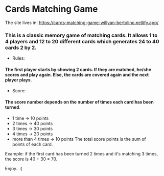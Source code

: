 # Cards Matching Game

The site lives in: https://cards-matching-game-willyan-bertolino.netlify.app/

### This is a classic memory game of matching cards. It allows 1 to 4 players and 12 to 20 different cards which generates 24 to 40 cards 2 by 2.
- Rules:
#### The first player starts by showing 2 cards. If they are matched, he/she scores and play again. Else, the cards are covered again and the next player plays.

* Score:
#### The score number depends on the number of times each card has been turned.
- 1 time -> 10 points
- 2 times -> 40 points
- 3 times -> 30 points
- 4 times -> 20 points
- more than 4 times -> 10 points
The total score points is the sum of points of each card.

Example: if the first card has been turned 2 times and it's matching 3 times, the score is 40 + 30 = 70.

Enjoy.. :)
